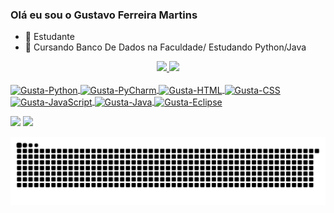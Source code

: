 ### Olá eu sou o Gustavo Ferreira Martins

- 🔭 Estudante
- 🌱 Cursando Banco De Dados na Faculdade/ Estudando Python/Java
 
<div align="center">
  <a href="https://github.com/Gustavo3022020">
  <img height="160em" src="https://github-readme-stats.vercel.app/api?username=Gustavo3022020&show_icons=true&theme=blue-green&include_all_commits=true&count_private=true"/>
  <img height="130em" src="https://github-readme-stats.vercel.app/api/top-langs/?username=Gustavo3022020&layout=compact&langs_count=7&theme=blue-green"/>
</div>
<div style="display: inline_block"><br>
  <img align="center" alt="Gusta-Python" height="30" width="111" src="https://img.shields.io/badge/Python-14354C?style=for-the-badge&logo=python&logoColor=white">
  <img align="center" alt="Gusta-PyCharm" height="30" width="111" src="https://img.shields.io/badge/PyCharm-000000.svg?&style=for-the-badge&logo=PyCharm&logoColor=white">
  <img align="center" alt="Gusta-HTML" height="30" width="111" src="https://img.shields.io/badge/HTML5-E34F26?style=for-the-badge&logo=html5&logoColor=white">
  <img align="center" alt="Gusta-CSS" height="30" width="111" src="https://img.shields.io/badge/CSS3-1572B6?style=for-the-badge&logo=css3&logoColor=white">
  <img align="center" alt="Gusta-JavaScript" height="30" width="111" src="https://img.shields.io/badge/JavaScript-323330?style=for-the-badge&logo=javascript&logoColor=F7DF1E">
  <img align="center" alt="Gusta-Java" height="30" width="111" src="https://img.shields.io/badge/Java-ED8B00?style=for-the-badge&logo=java&logoColor=white">
  <img align="center" alt="Gusta-Eclipse" height="30" width="111" src="https://img.shields.io/badge/Eclipse-2C2255?style=for-the-badge&logo=eclipse&logoColor=white">
</div>
  

  <a href = "mailto:gmartins23ustavo@gmail.com"><img src="https://img.shields.io/badge/-Gmail-%23333?style=for-the-badge&logo=gmail&logoColor=white" target="_blank"></a>
  <a href="https://www.linkedin.com/in/gustavo-martins-6532771a5/" target="_blank"><img src="https://img.shields.io/badge/-LinkedIn-%230077B5?style=for-the-badge&logo=linkedin&logoColor=white" target="_blank"></a> 
 
  ![Snake animation](https://github.com/Gustavo3022020/Gustavo3022020/blob/output/github-contribution-grid-snake.svg)
 
</div>

